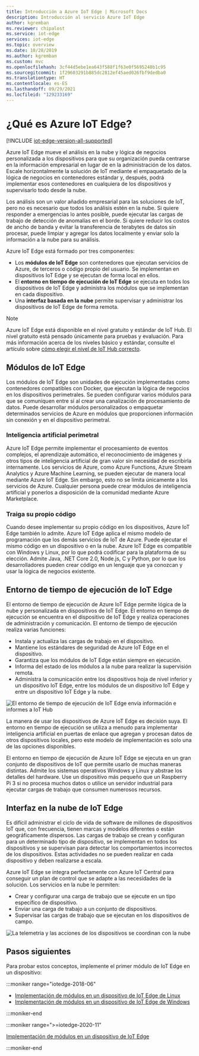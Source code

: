 ```yaml
---
title: Introducción a Azure IoT Edge | Microsoft Docs
description: Introducción al servicio Azure IoT Edge
author: kgremban
ms.reviewer: chipalost
ms.service: iot-edge
services: iot-edge
ms.topic: overview
ms.date: 10/28/2019
ms.author: kgremban
ms.custom: mvc
ms.openlocfilehash: 3cf44d5ebe1ea643f588f1f63e0f5695240b1c95
ms.sourcegitcommit: 1f29603291b885dc2812ef45aed026fbf9dedba0
ms.translationtype: HT
ms.contentlocale: es-ES
ms.lasthandoff: 09/29/2021
ms.locfileid: "129233169"
---
```

# <a name="what-is-azure-iot-edge"></a>¿Qué es Azure IoT Edge?

[!INCLUDE [iot-edge-version-all-supported](../../includes/iot-edge-version-all-supported.md)]

Azure IoT Edge mueve el análisis en la nube y lógica de negocios personalizada a los dispositivos para que su organización pueda centrarse en la información empresarial en lugar de en la administración de los datos. Escale horizontalmente la solución de IoT mediante el empaquetado de la lógica de negocios en contenedores estándar y, después, podrá implementar esos contenedores en cualquiera de los dispositivos y supervisarlo todo desde la nube.

Los análisis son un valor añadido empresarial para las soluciones de IoT, pero no es necesario que todos los análisis estén en la nube. Si quiere responder a emergencias lo antes posible, puede ejecutar las cargas de trabajo de detección de anomalías en el borde. Si quiere reducir los costos de ancho de banda y evitar la transferencia de terabytes de datos sin procesar, puede limpiar y agregar los datos localmente y enviar solo la información a la nube para su análisis.

Azure IoT Edge está formado por tres componentes:

* Los **módulos de IoT Edge** son contenedores que ejecutan servicios de Azure, de terceros o código propio del usuario. Se implementan en dispositivos IoT Edge y se ejecutan de forma local en ellos.
* El **entorno en tiempo de ejecución de IoT Edge** se ejecuta en todos los dispositivos de IoT Edge y administra los módulos que se implementan en cada dispositivo.
* Una **interfaz basada en la nube** permite supervisar y administrar los dispositivos de IoT Edge de forma remota.

>[!NOTE]
>Azure IoT Edge está disponible en el nivel gratuito y estándar de IoT Hub. El nivel gratuito está pensado únicamente para pruebas y evaluación. Para más información acerca de los niveles básico y estándar, consulte el artículo sobre [cómo elegir el nivel de IoT Hub correcto](../iot-hub/iot-hub-scaling.md).

## <a name="iot-edge-modules"></a>Módulos de IoT Edge

Los módulos de IoT Edge son unidades de ejecución implementadas como contenedores compatibles con Docker, que ejecutan la lógica de negocios en los dispositivos perimetrales. Se pueden configurar varios módulos para que se comuniquen entre sí al crear una canalización de procesamiento de datos. Puede desarrollar módulos personalizados o empaquetar determinados servicios de Azure en módulos que proporcionen información sin conexión y en el dispositivo perimetral.

### <a name="artificial-intelligence-at-the-edge"></a>Inteligencia artificial perimetral

Azure IoT Edge permite implementar el procesamiento de eventos complejos, el aprendizaje automático, el reconocimiento de imágenes y otros tipos de inteligencia artificial de gran valor sin necesidad de escribirla internamente. Los servicios de Azure, como Azure Functions, Azure Stream Analytics y Azure Machine Learning, se pueden ejecutar de manera local mediante Azure IoT Edge. Sin embargo, esto no se limita únicamente a los servicios de Azure. Cualquier persona puede crear módulos de inteligencia artificial y ponerlos a disposición de la comunidad mediante Azure Marketplace.

### <a name="bring-your-own-code"></a>Traiga su propio código

Cuando desee implementar su propio código en los dispositivos, Azure IoT Edge también lo admite. Azure IoT Edge aplica el mismo modelo de programación que los demás servicios de IoT de Azure. Puede ejecutar el mismo código en un dispositivo o en la nube. Azure IoT Edge es compatible con Windows y Linux, por lo que podrá codificar para la plataforma de su elección. Admite Java, .NET Core 2.0, Node.js, C y Python, por lo que los desarrolladores pueden crear código en un lenguaje que ya conozcan y usar la lógica de negocios existente.

## <a name="iot-edge-runtime"></a>Entorno de tiempo de ejecución de IoT Edge

El entorno de tiempo de ejecución de Azure IoT Edge permite lógica de la nube y personalizada en dispositivos de IoT Edge. El entorno en tiempo de ejecución se encuentra en el dispositivo de IoT Edge y realiza operaciones de administración y comunicación. El entorno de tiempo de ejecución realiza varias funciones:

* Instala y actualiza las cargas de trabajo en el dispositivo.
* Mantiene los estándares de seguridad de Azure IoT Edge en el dispositivo.
* Garantiza que los módulos de IoT Edge están siempre en ejecución.
* Informa del estado de los módulos a la nube para realizar la supervisión remota.
* Administra la comunicación entre los dispositivos hoja de nivel inferior y un dispositivo IoT Edge, entre los módulos de un dispositivo IoT Edge y entre un dispositivo IoT Edge y la nube.

![El entorno de tiempo de ejecución de IoT Edge envía información e informes a IoT Hub](./media/about-iot-edge/runtime.png)

La manera de usar los dispositivos de Azure IoT Edge es decisión suya. El entorno en tiempo de ejecución se utiliza a menudo para implementar inteligencia artificial en puertas de enlace que agregan y procesan datos de otros dispositivos locales, pero este modelo de implementación es solo una de las opciones disponibles.

El entorno en tiempo de ejecución de Azure IoT Edge se ejecuta en un gran conjunto de dispositivos de IoT que permite usarlo de muchas maneras distintas. Admite los sistemas operativos Windows y Linux y abstrae los detalles del hardware. Use un dispositivo más pequeño que un Raspberry Pi 3 si no procesa muchos datos o utilice un servidor industrial para ejecutar cargas de trabajo que consumen numerosos recursos.

## <a name="iot-edge-cloud-interface"></a>Interfaz en la nube de IoT Edge

Es difícil administrar el ciclo de vida de software de millones de dispositivos IoT que, con frecuencia, tienen marcas y modelos diferentes o están geográficamente dispersos. Las cargas de trabajo se crean y configuran para un determinado tipo de dispositivo, se implementan en todos los dispositivos y se supervisan para detectar los comportamientos incorrectos de los dispositivos. Estas actividades no se pueden realizar en cada dispositivo y deben realizarse a escala.

Azure IoT Edge se integra perfectamente con Azure IoT Central para conseguir un plan de control que se adapte a las necesidades de la solución. Los servicios en la nube le permiten:

* Crear y configurar una carga de trabajo que se ejecute en un tipo específico de dispositivo.
* Enviar una carga de trabajo a un conjunto de dispositivos.
* Supervisar las cargas de trabajo que se ejecutan en los dispositivos de campo.

![La telemetría y las acciones de los dispositivos se coordinan con la nube](./media/about-iot-edge/cloud-interface.png)

## <a name="next-steps"></a>Pasos siguientes

Para probar estos conceptos, implemente el primer módulo de IoT Edge en un dispositivo:

<!-- 1.1 -->
:::moniker range="iotedge-2018-06"

* [Implementación de módulos en un dispositivo de IoT Edge de Linux](quickstart-linux.md)
* [Implementación de módulos en un dispositivo de IoT Edge de Windows](quickstart.md)

:::moniker-end

<!-- 1.2 -->
:::moniker range=">=iotedge-2020-11"

[Implementación de módulos en un dispositivo de IoT Edge](quickstart-linux.md)

:::moniker-end
